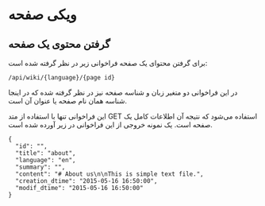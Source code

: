 # ویکی صفحه

## گرفتن محتوی یک صفحه

برای گرفتن محتوای یک صفحه فراخوانی زیر در نظر گرفته شده است:

	/api/wiki/{language}/{page id}

در این فراخوانی دو متغیر زبان و شناسه صفحه نیز در نظر گرفته شده که در اینجا شناسه همان نام صفحه یا عنوان آن است.

این فراخوانی تنها با استفاده از متد GET استفاده می‌شود که نتیجه آن اطلاعات کامل یک صفحه است. یک نمونه خروجی از این فراخوانی در زیر آورده شده است.

	{
	  "id": "",
	  "title": "about",
	  "language": "en",
	  "summary": "",
	  "content": "# About us\n\nThis is simple text file.",
	  "creation_dtime": "2015-05-16 16:50:00",
	  "modif_dtime": "2015-05-16 16:50:00"
	}


